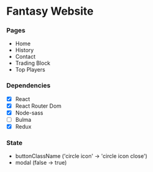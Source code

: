 # Fantasy Website

### Pages

- Home
- History
- Contact
- Trading Block
- Top Players

### Dependencies

- [x] React
- [x] React Router Dom
- [x] Node-sass
- [ ] Bulma
- [x] Redux

### State

- buttonClassName ('circle icon' -> 'circle icon close')
- modal (false -> true)
